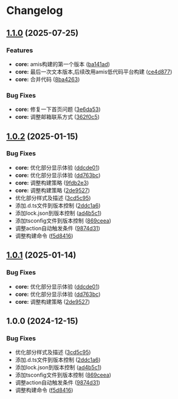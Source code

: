 # Changelog

## [1.1.0](https://github.com/liaozhimingandy/openaim/compare/v1.0.2...v1.1.0) (2025-07-25)


### Features

* **core:** amis构建的第一个版本 ([ba141ad](https://github.com/liaozhimingandy/openaim/commit/ba141ad4bf95baf624247b1743141470cc223469))
* **core:** 最后一次文本版本,后续改用amis低代码平台构建 ([ce4d877](https://github.com/liaozhimingandy/openaim/commit/ce4d877332478355a04268b0362a09da5247a10e))
* **core:** 合并代码 ([8ba4263](https://github.com/liaozhimingandy/openaim/commit/8ba426392ead0a53825efa75e542c4b1a66363bf))


### Bug Fixes

* **core:** 修复一下首页问题 ([3e6da53](https://github.com/liaozhimingandy/openaim/commit/3e6da5351e0f5016bad0a8430bce50607cc29868))
* **core:** 调整邮箱联系方式 ([362f0c5](https://github.com/liaozhimingandy/openaim/commit/362f0c5a26604a95345a4a6254eda849ef79a82c))

## [1.0.2](https://github.com/liaozhimingandy/openaim/compare/v1.0.1...v1.0.2) (2025-01-15)


### Bug Fixes

* **core:** 优化部分显示体验 ([ddcde01](https://github.com/liaozhimingandy/openaim/commit/ddcde010cb0e34357a81ee82f81c0de5920f9d4d))
* **core:** 优化部分显示体验 ([dd763bc](https://github.com/liaozhimingandy/openaim/commit/dd763bce25f0860305796c36ac8149c90163a877))
* **core:** 调整构建策略 ([9fdb2e3](https://github.com/liaozhimingandy/openaim/commit/9fdb2e354fbb9872673186a783d71bb9acd491c9))
* **core:** 调整构建策略 ([2de9527](https://github.com/liaozhimingandy/openaim/commit/2de9527e01bd8287e40300f043852b0ac60e3bac))
* 优化部分样式及描述 ([3cd5c95](https://github.com/liaozhimingandy/openaim/commit/3cd5c95289f67adf9634299590e77549ae9877fd))
* 添加.d.ts文件到版本控制 ([2ddc1a6](https://github.com/liaozhimingandy/openaim/commit/2ddc1a6a1ba830641c85184889e942f2d1eef1b8))
* 添加lock.json到版本控制 ([ad4b5c1](https://github.com/liaozhimingandy/openaim/commit/ad4b5c174292ffc14b25bc06760bf68cbe012ea6))
* 添加tsconfig文件到版本控制 ([869ceea](https://github.com/liaozhimingandy/openaim/commit/869ceea1de4360931cc2fa4931695c8454e473a0))
* 调整action自动触发条件 ([9874d31](https://github.com/liaozhimingandy/openaim/commit/9874d31e07a258398453f52e9bee63d1d0cee978))
* 调整构建命令 ([f5d8416](https://github.com/liaozhimingandy/openaim/commit/f5d84163520e99373a9d3296aecb3cf59daafe01))

## [1.0.1](https://github.com/liaozhimingandy/openaim/compare/v1.0.0...v1.0.1) (2025-01-14)


### Bug Fixes

* **core:** 优化部分显示体验 ([ddcde01](https://github.com/liaozhimingandy/openaim/commit/ddcde010cb0e34357a81ee82f81c0de5920f9d4d))
* **core:** 优化部分显示体验 ([dd763bc](https://github.com/liaozhimingandy/openaim/commit/dd763bce25f0860305796c36ac8149c90163a877))
* **core:** 调整构建策略 ([2de9527](https://github.com/liaozhimingandy/openaim/commit/2de9527e01bd8287e40300f043852b0ac60e3bac))

## 1.0.0 (2024-12-15)


### Bug Fixes

* 优化部分样式及描述 ([3cd5c95](https://github.com/liaozhimingandy/openaim/commit/3cd5c95289f67adf9634299590e77549ae9877fd))
* 添加.d.ts文件到版本控制 ([2ddc1a6](https://github.com/liaozhimingandy/openaim/commit/2ddc1a6a1ba830641c85184889e942f2d1eef1b8))
* 添加lock.json到版本控制 ([ad4b5c1](https://github.com/liaozhimingandy/openaim/commit/ad4b5c174292ffc14b25bc06760bf68cbe012ea6))
* 添加tsconfig文件到版本控制 ([869ceea](https://github.com/liaozhimingandy/openaim/commit/869ceea1de4360931cc2fa4931695c8454e473a0))
* 调整action自动触发条件 ([9874d31](https://github.com/liaozhimingandy/openaim/commit/9874d31e07a258398453f52e9bee63d1d0cee978))
* 调整构建命令 ([f5d8416](https://github.com/liaozhimingandy/openaim/commit/f5d84163520e99373a9d3296aecb3cf59daafe01))
